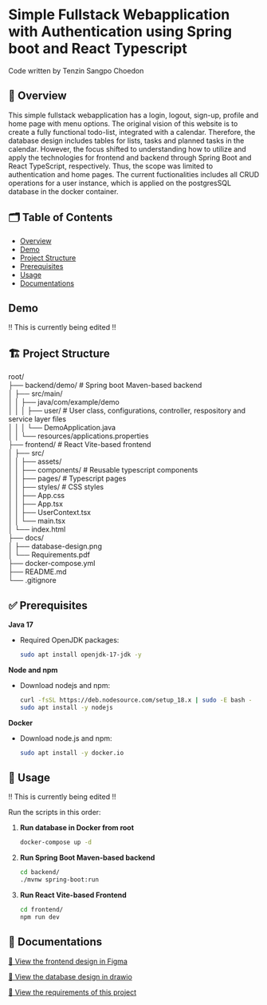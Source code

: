 # Simple Fullstack Webapplication with Authentication using Spring boot and React Typescript
Code written by Tenzin Sangpo Choedon

## 📄 Overview
This simple fullstack webapplication has a login, logout, sign-up, profile and home page with menu options. The original vision of this website is to create a fully functional todo-list, integrated with a calendar. Therefore, the database design includes tables for lists, tasks and planned tasks in the calendar. However, the focus shifted to understanding how to utilize and apply the technologies for frontend and backend through Spring Boot and React TypeScript, respectively. Thus, the scope was limited to authentication and home pages. The current fuctionalities includes all CRUD operations for a user instance, which is applied on the postgresSQL database in the docker container.

## 🗂️ Table of Contents

- [Overview](#-overview)
- [Demo](#-demo)
- [Project Structure](#-project-structure)
- [Prerequisites](#-prerequisites)
- [Usage](#-usage)
- [Documentations](#-documentations)

## Demo

!! This is currently being edited !!

## 🏗️ Project Structure

root/  
├── backend/demo/          # Spring boot Maven-based backend  
│   ├── src/main/  
│   │   ├── java/com/example/demo  
│   │   │   ├── user/      # User class, configurations, controller, respository and service layer files  
│   │   │   └── DemoApplication.java  
│   │   └── resources/applications.properties  
├── frontend/                #  React Vite-based frontend  
│   ├── src/  
│   │   ├── assets/  
│   │   ├── components/      # Reusable typescript components  
│   │   ├── pages/           # Typescript pages  
│   │   ├── styles/          # CSS styles  
│   │   ├── App.css  
│   │   ├── App.tsx  
│   │   ├── UserContext.tsx  
│   │   └── main.tsx  
│   └── index.html  
├── docs/  
│   ├── database-design.png  
│   └── Requirements.pdf  
├── docker-compose.yml  
├── README.md  
└── .gitignore  

## ✅ Prerequisites

**Java 17**  
- Required OpenJDK packages:  
  ```bash
  sudo apt install openjdk-17-jdk -y
  ```
  
**Node and npm**
- Download nodejs and npm:
  ```bash
  curl -fsSL https://deb.nodesource.com/setup_18.x | sudo -E bash -
  sudo apt install -y nodejs
  ```

**Docker**
- Download node.js and npm:
  ```bash
  sudo apt install -y docker.io
  ```

## 🚀 Usage

!! This is currently being edited !!

Run the scripts in this order:

1. **Run database in Docker from root**  
   ```bash
   docker-compose up -d
   ```
2. **Run Spring Boot Maven-based backend**  
   ```bash
   cd backend/
   ./mvnw spring-boot:run
   ```
3. **Run React Vite-based Frontend**  
   ```bash
   cd frontend/
   npm run dev
   ```


## 📘 Documentations
[📄 View the frontend design in Figma](https://www.figma.com/design/UNFxV34ATeXhXqA3p3tdEG/Todo-list-webapplication?node-id=1-2&p=f)

[📄 View the database design in drawio](docs/database-design.png)

[📄 View the requirements of this project](docs/Requirements.pdf)
